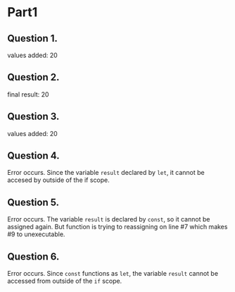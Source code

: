 # Part1
## Question 1.
values added: 20
## Question 2.
final result: 20
## Question 3.
values added: 20
## Question 4.
Error occurs. Since the variable `result` declared by `let`, it cannot be accesed by outside of the if scope.
## Question 5.
Error occurs. The variable `result` is declared by `const`, so it cannot be assigned again. But function is trying to reassigning on line #7 which makes #9 to unexecutable.
## Question 6.
Error occurs. Since `const` functions as `let`, the variable `result` cannot be accessed from outside of the `if` scope.